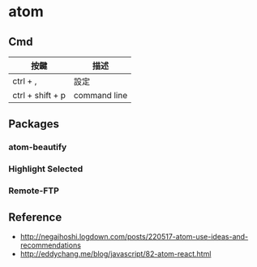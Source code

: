 # atom

## Cmd
|按鍵              |描述          |
|----------------- | ------------ |
| ctrl + ,         | 設定         |
| ctrl + shift + p | command line |

## Packages
### atom-beautify
### Highlight Selected
### Remote-FTP

## Reference
* http://negaihoshi.logdown.com/posts/220517-atom-use-ideas-and-recommendations
* http://eddychang.me/blog/javascript/82-atom-react.html
